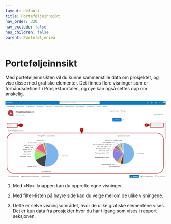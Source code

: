 ```yaml
---
layout: default
title: Porteføljeinnsikt
nav_order: 320
nav_exclude: false
has_children: false
parent: Porteføljenivå
---
```


# Porteføljeinnsikt

Med porteføljeinnsikten vil du kunne sammenstille data om prosjektet, og vise disse med grafiske elementer. Det finnes flere visninger som er forhåndsdefinert i Prosjektportalen, og nye kan også settes opp om ønskelig.


![](./media/3.2-Portefoljeinnsikt.png)



1. Med «Ny»-knappen kan du opprette egne visninger.

2. Med filter-listen på høyre side kan du velge mellom de ulike
    visningene.
   
4. Dette er selve visningsområdet, hvor de ulike grafiske elementene vises. Det er kun data fra prosjekter hvor du har tilgang som vises i rapport seksjonen.

